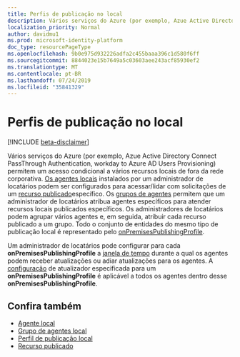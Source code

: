 ```yaml
---
title: Perfis de publicação no local
description: Vários serviços do Azure (por exemplo, Azue Active Directory Connect PassThrough Authentication, workday to Azure AD Users Provisioning) permitem um acesso condicional a vários recursos locais de fora da rede corporativa.
localization_priority: Normal
author: davidmu1
ms.prod: microsoft-identity-platform
doc_type: resourcePageType
ms.openlocfilehash: 9b0e975d932226adfa2c455baaa396c1d580f6ff
ms.sourcegitcommit: 8844023e15b7649a5c03603aee243acf85930ef2
ms.translationtype: MT
ms.contentlocale: pt-BR
ms.lasthandoff: 07/24/2019
ms.locfileid: "35841329"
---
```

# <a name="on-premises-publishing-profiles"></a>Perfis de publicação no local

[!INCLUDE [beta-disclaimer](../../includes/beta-disclaimer.md)]

Vários serviços do Azure (por exemplo, Azue Active Directory Connect PassThrough Authentication, workday to Azure AD Users Provisioning) permitem um acesso condicional a vários recursos locais de fora da rede corporativa. [Os agentes locais](onpremisesagent.md) instalados por um administrador de locatários podem ser configurados para acessar/lidar com solicitações de um [recurso publicado](publishedresource.md)específico.
Os [grupos de agentes](onpremisesagentgroup.md) permitem que um administrador de locatários atribua agentes específicos para atender recursos locais publicados específicos. Os administradores de locatários podem agrupar vários agentes e, em seguida, atribuir cada recurso publicado a um grupo. Todo o conjunto de entidades do mesmo tipo de publicação local é representado pelo [onPremisesPublishingProfile](onpremisespublishingprofile.md).

Um administrador de locatários pode configurar para cada **onPremisesPublishingProfile** a [janela de tempo](updatewindow.md) durante a qual os agentes podem receber atualizações ou adiar atualizações para os agentes. A [configuração](hybridagentupdaterconfiguration.md) de atualizador especificada para um **onPremisesPublishingProfile** é aplicável a todos os agentes dentro desse **onPremisesPublishingProfile**.

## <a name="see-also"></a>Confira também

- [Agente local](onpremisesagent.md)
- [Grupo de agentes local](onpremisesagentgroup.md)
- [Perfil de publicação local](onpremisespublishingprofile.md)
- [Recurso publicado](publishedresource.md)

<!-- uuid: 16cd6b66-4b1a-43a1-adaf-3a886856ed98
2019-02-04 14:57:30 UTC -->
<!-- {
  "type": "#page.annotation",
  "description": "Service root",
  "keywords": "",
  "section": "documentation",
  "tocPath": ""
}-->
